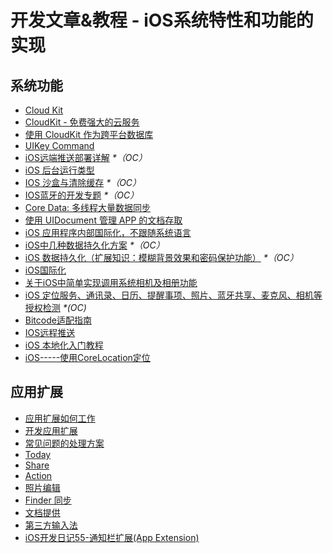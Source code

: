 # 开发文章&教程 - iOS系统特性和功能的实现
## 系统功能
- [Cloud Kit][1]
- [CloudKit - 免费强大的云服务][2]
- [使用 CloudKit 作为跨平台数据库][3]
- [UIKey Command][4]
- [iOS远端推送部署详解][5] _\*（OC）_
- [iOS 后台运行类型][6]
- [IOS 沙盒与清除缓存][7] _\*（OC）_
- [IOS蓝牙的开发专题][8] _\*（OC）_
- [Core Data: 多线程大量数据同步][9]
- [使用 UIDocument 管理 APP 的文档存取][10]
- [iOS 应用程序内部国际化，不跟随系统语言][11]
- [iOS中几种数据持久化方案][12] _\*（OC）_
- [iOS 数据持久化（扩展知识：模糊背景效果和密码保护功能）][13] _\*（OC）_
- [iOS国际化][14]
- [关于iOS中简单实现调用系统相机及相册功能][15]
- [iOS 定位服务、通讯录、日历、提醒事项、照片、蓝牙共享、麦克风、相机等授权检测][16] _\*(OC)_
- [Bitcode适配指南][17]
- [IOS远程推送][18]
- [iOS 本地化入门教程][19]
- [iOS-----使用CoreLocation定位][20]

## 应用扩展
- [应用扩展如何工作][21]
- [开发应用扩展][22]
- [常见问题的处理方案][23]
- [Today][24]
- [Share][25]
- [Action][26]
- [照片编辑][27]
- [Finder 同步][28]
- [文档提供][29]
- [第三方输入法][30]
- [iOS开发日记55-通知栏扩展(App Extension)][31]

[1]:	http://nshipster.cn/cloudkit/
[2]:	http://swiftcafe.io/2015/11/13/cafe-time-cloudkit/
[3]:	http://tips.producter.io/shi-yong-cloudkit-zuo-wei-kua-ping-tai-shu-ju-ku/
[4]:	http://nshipster.cn/uikeycommand/
[5]:	http://hechen.info/2015/07/30/iOS-Push-Notification/
[6]:	http://www.cnblogs.com/maomishen/p/4933617.html
[7]:	http://www.cnblogs.com/jerehedu/p/4930593.html "IOS 沙盒与清除缓存"
[8]:	http://liuyanwei.jumppo.com/2015/07/17/ios-BLE-0.html
[9]:	http://www.jianshu.com/p/37ab8f336f76
[10]:	http://swiftcafe.io/2015/11/14/uidocument/
[11]:	http://www.cnblogs.com/jgCho/p/4958215.html "iOS 应用程序内部国际化，不跟随系统语言"
[12]:	http://www.cnblogs.com/allencelee/p/4975622.html "iOS中几种数据持久化方案"
[13]:	http://www.cnblogs.com/huangjianwu/p/4989573.html "iOS 数据持久化（扩展知识：模糊背景效果和密码保护功能）"
[14]:	http://mokai.github.io/2015/10/iOS%E5%9B%BD%E9%99%85%E5%8C%96/ "iOS国际化"
[15]:	http://www.jianshu.com/p/e70a184d1f32 "关于iOS中简单实现调用系统相机及相册功能"
[16]:	http://www.cnblogs.com/CocoonJin/p/4959877.html "iOS 定位服务、通讯录、日历、提醒事项、照片、蓝牙共享、麦克风、相机等授权检测"
[17]:	http://dzpqzb.com/2015/11/19/bitcode-open.html
[18]:	http://www.goofyy.com/blog/ios%e8%bf%9c%e7%a8%8b%e6%8e%a8%e9%80%81/ "IOS远程推送"
[19]:	http://segmentfault.com/a/1190000004182437 "iOS 本地化入门教程"
[20]:	http://www.cnblogs.com/congli0220/p/5078187.html "iOS-----使用CoreLocation定位"
[21]:	http://www.devtalking.com/articles/understand-how-an-extension-works/ "应用扩展如何工作"
[22]:	http://www.devtalking.com/articles/creating-an-app-extension/ "开发应用扩展"
[23]:	http://www.devtalking.com/articles/handling-common-scenarios/ "常见问题的处理方案"
[24]:	http://www.cocoachina.com/ios/20140904/9527.html "Today"
[25]:	http://www.cocoachina.com/ios/20140923/9728.html "Share"
[26]:	http://www.cocoachina.com/ios/20140929/9800.html "Action"
[27]:	http://www.cocoachina.com/ios/20141015/9918.html "照片编辑"
[28]:	http://www.jianshu.com/p/359e064ffe20 "Finder 同步"
[29]:	http://www.jianshu.com/p/2f45696b812b "文档提供"
[30]:	http://www.jianshu.com/p/987dfa9f3baf "第三方输入法"
[31]:	http://www.cnblogs.com/Twisted-Fate/p/5075813.html "iOS开发日记55-通知栏扩展(App Extension)"